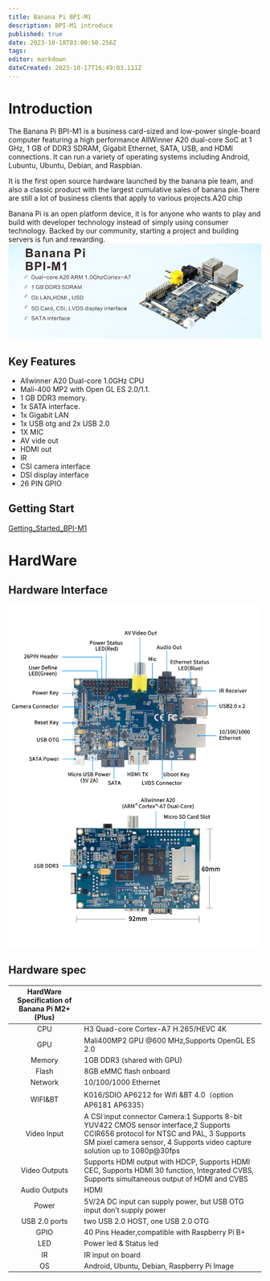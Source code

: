 ```yaml
---
title: Banana Pi BPI-M1
description: BPI-M1 introduce
published: true
date: 2023-10-18T03:00:50.256Z
tags: 
editor: markdown
dateCreated: 2023-10-17T16:49:03.111Z
---
```


# Introduction

The Banana Pi BPI-M1 is a business card-sized and low-power single-board computer featuring a high performance AllWinner A20 dual-core SoC at 1 GHz, 1 GB of DDR3 SDRAM, Gigabit Ethernet, SATA, USB, and HDMI connections. It can run a variety of operating systems including Android, Lubuntu, Ubuntu, Debian, and Raspbian.

It is the first open source hardware launched by the banana pie team, and also a classic product with the largest cumulative sales of banana pie.There are still a lot of business clients that apply to various projects.A20 chip

Banana Pi is an open platform device, it is for anyone who wants to play and build with developer technology instead of simply using consumer technology. Backed by our community, starting a project and building servers is fun and rewarding.
![a_bpi-m1.jpg](/a_bpi-m1.jpg)

## Key Features

- Allwinner A20 Dual-core 1.0GHz CPU
- Mali-400 MP2 with Open GL ES 2.0/1.1.
- 1 GB DDR3 memory.
- 1x SATA interface.
- 1x Gigabit LAN
- 1x USB otg and 2x USB 2.0
- 1X MIC
- AV vide out
- HDMI out
- IR
- CSI camera interface
- DSI display interface
- 26 PIN GPIO

## Getting Start
[Getting_Started_BPI-M1](/en/Getting_Started_BPI-M1)

# HardWare

## Hardware Interface
![bpi-m1_interface.jpg](/bpi-m1_interface.jpg)

## Hardware spec
| HardWare Specification of Banana Pi M2+(Plus)| |
| :--: | ------- |
| CPU           | H3 Quad-core Cortex-A7 H.265/HEVC 4K|
| GPU           | Mali400MP2 GPU @600 MHz,Supports OpenGL ES 2.0|
| Memory        | 1GB DDR3 (shared with GPU)|
| Flash         | 8GB eMMC flash onboard|
| Network       | 10/100/1000 Ethernet|
| WIFI&BT       | K016/SDIO AP6212 for Wifi &BT 4.0（option AP6181 AP6335）|
| Video Input   | A CSI input connector Camera:1 Supports 8-bit YUV422 CMOS sensor interface,2 Supports CCIR656 protocol for NTSC and PAL, 3 Supports SM pixel camera sensor, 4 Supports video capture solution up to 1080p@30fps |
| Video Outputs | Supports HDMI output with HDCP, Supports HDMI CEC, Supports HDMI 30 function, Integrated CVBS, Supports simultaneous output of HDMI and CVBS|
| Audio Outputs | HDMI|
| Power         | 5V/2A DC input can supply power, but USB OTG input don’t supply power|
| USB 2.0 ports | two USB 2.0 HOST, one USB 2.0 OTG|
| GPIO          | 40 Pins Header,compatible with Raspberry Pi B+|
| LED           | Power led & Status led|
| IR            | IR input on board|
| OS            | Android, Ubuntu, Debian, Raspberry Pi Image|














